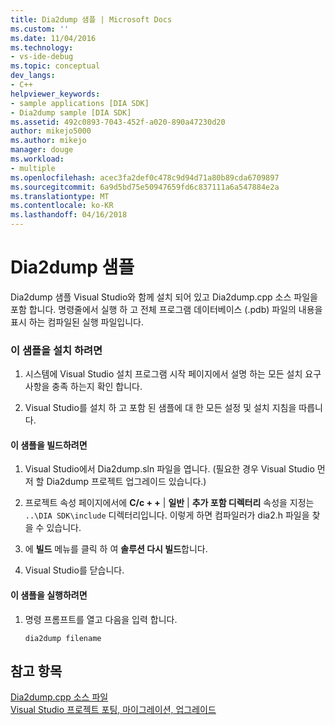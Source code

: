 ```yaml
---
title: Dia2dump 샘플 | Microsoft Docs
ms.custom: ''
ms.date: 11/04/2016
ms.technology:
- vs-ide-debug
ms.topic: conceptual
dev_langs:
- C++
helpviewer_keywords:
- sample applications [DIA SDK]
- Dia2dump sample [DIA SDK]
ms.assetid: 492c0893-7043-452f-a020-890a47230d20
author: mikejo5000
ms.author: mikejo
manager: douge
ms.workload:
- multiple
ms.openlocfilehash: acec3fa2def0c478c9d94d71a80b89cda6709897
ms.sourcegitcommit: 6a9d5bd75e50947659fd6c837111a6a547884e2a
ms.translationtype: MT
ms.contentlocale: ko-KR
ms.lasthandoff: 04/16/2018
---
```

# <a name="dia2dump-sample"></a>Dia2dump 샘플
Dia2dump 샘플 Visual Studio와 함께 설치 되어 있고 Dia2dump.cpp 소스 파일을 포함 합니다. 명령줄에서 실행 하 고 전체 프로그램 데이터베이스 (.pdb) 파일의 내용을 표시 하는 컴파일된 실행 파일입니다.  
  
### <a name="to-install-the-sample"></a>이 샘플을 설치 하려면  
  
1.  시스템에 Visual Studio 설치 프로그램 시작 페이지에서 설명 하는 모든 설치 요구 사항을 충족 하는지 확인 합니다.  
  
2.  Visual Studio를 설치 하 고 포함 된 샘플에 대 한 모든 설정 및 설치 지침을 따릅니다.  
  
#### <a name="to-build-the-sample"></a>이 샘플을 빌드하려면  
  
1.  Visual Studio에서 Dia2dump.sln 파일을 엽니다. (필요한 경우 Visual Studio 먼저 할 Dia2dump 프로젝트 업그레이드 있습니다.)  
  
2.  프로젝트 속성 페이지에서에 **C/c + +** &#124; **일반** &#124; **추가 포함 디렉터리** 속성을 지정는 `..\DIA SDK\include` 디렉터리입니다. 이렇게 하면 컴파일러가 dia2.h 파일을 찾을 수 있습니다.  
  
3.  에 **빌드** 메뉴를 클릭 하 여 **솔루션 다시 빌드**합니다.  
  
4.  Visual Studio를 닫습니다.  
  
#### <a name="to-run-the-sample"></a>이 샘플을 실행하려면  
  
1.  명령 프롬프트를 열고 다음을 입력 합니다.  
  
    ```  
    dia2dump filename  
    ```  
  
## <a name="see-also"></a>참고 항목  
 [Dia2dump.cpp 소스 파일](../../debugger/debug-interface-access/dia2dump-cpp-source-file.md)   
 [Visual Studio 프로젝트 포팅, 마이그레이션, 업그레이드](../../porting/port-migrate-and-upgrade-visual-studio-projects.md)